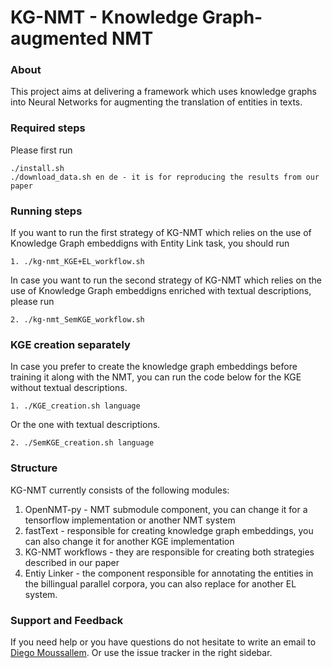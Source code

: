 KG-NMT - Knowledge Graph-augmented NMT
=========

### About
This project aims at delivering a framework which uses knowledge graphs into Neural Networks for augmenting the translation of entities in texts.

### Required steps 

Please first run

```
./install.sh
./download_data.sh en de - it is for reproducing the results from our paper

```

### Running steps 

If you want to run the first strategy of KG-NMT which relies on the use of Knowledge Graph embeddigns with Entity Link task, you should run
```
1. ./kg-nmt_KGE+EL_workflow.sh
```

In case you want to run the second strategy of KG-NMT which relies on the use of Knowledge Graph embeddigns enriched with textual descriptions, please run
```
2. ./kg-nmt_SemKGE_workflow.sh
```

### KGE creation separately 

In case you prefer to create the knowledge graph embeddings before training it along with the NMT, you can run the code below for the KGE without textual descriptions.
```
1. ./KGE_creation.sh language
```
Or the one with textual descriptions. 

```
2. ./SemKGE_creation.sh language
```
 
### Structure

KG-NMT currently consists of the following modules:

1. OpenNMT-py - NMT submodule component, you can change it for a tensorflow implementation or another NMT system
2. fastText - responsible for creating knowledge graph embeddings, you can also change it for another KGE implementation
3. KG-NMT workflows - they are responsible for creating both strategies described in our paper
4. Entiy Linker - the component responsible for annotating the entities in the billingual parallel corpora, you can also replace for another EL system.


### Support and Feedback
If you need help or you have questions do not hesitate to write an email to  <a href="mailto:diego.moussallem@uni-paderborn.de">Diego Moussallem</a>. Or use the issue tracker in the right sidebar.

